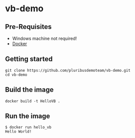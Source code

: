 # vb-demo

## Pre-Requisites

- Windows machine not required!
- [Docker](https://www.docker.com/)


## Getting started

```
git clone https://github.com/pluribusdemoteam/vb-demo.git
cd vb-demo
```

## Build the image

```
docker build -t HelloVB .
```

## Run the image

```
$ docker run hello_vb
Hello World!
```
